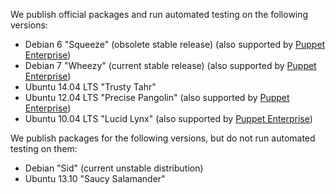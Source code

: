 We publish official packages and run automated testing on the following versions:

* Debian 6 "Squeeze" (obsolete stable release) (also supported by [Puppet Enterprise][peinstall])
* Debian 7 "Wheezy" (current stable release) (also supported by [Puppet Enterprise][peinstall])
* Ubuntu 14.04 LTS "Trusty Tahr"
* Ubuntu 12.04 LTS "Precise Pangolin" (also supported by [Puppet Enterprise][peinstall])
* Ubuntu 10.04 LTS "Lucid Lynx" (also supported by [Puppet Enterprise][peinstall])

We publish packages for the following versions, but do not run automated testing on them:

* Debian "Sid" (current unstable distribution)
* Ubuntu 13.10 "Saucy Salamander"

[peinstall]: /pe/latest/install_basic.html
<!-- When updating these, you don't need to update any other area of the docs. -->
